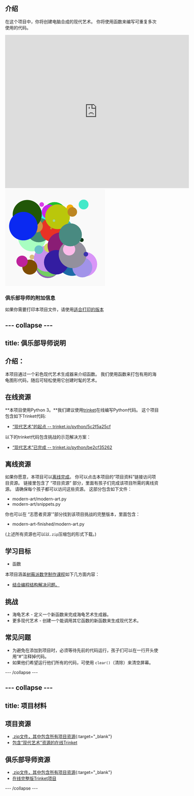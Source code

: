 ## 介绍

在这个项目中，你将创建电脑合成的现代艺术。 你将使用函数来编写可重复多次使用的代码。

<div class="trinket">
  <iframe src="https://trinket.io/embed/python/47bbc2fc2b?outputOnly=true&start=result" width="600" height="500" frameborder="0" marginwidth="0" marginheight="0" allowfullscreen>
  </iframe>
  <img src="images/modern-finished.png">
</div>

### 俱乐部导师的附加信息

如果你需要打印本项目文件，请使用[适合打印的版本](https://projects.raspberrypi.org/zh-CN/projects/modern-art/print)

--- collapse ---
---
title: 俱乐部导师说明
---

## 介绍：

本项目通过一个彩色现代艺术生成器来介绍函数。 我们使用函数来打包有用的海龟图形代码，随后可轻松使用它创建时髦的艺术。

## 在线资源

**本项目使用Python 3。**我们建议使用[trinket](https://trinket.io/)在线编写Python代码。 这个项目包含如下Trinket代码:

* [“现代艺术”的起点 -- trinket.io/python/5c2f5a25cf](https://trinket.io/python/5c2f5a25cf)

以下的trinket代码包含挑战的示范解决方案：

* [“现代艺术”已完成 -- trinket.io/python/be2cf35262](https://trinket.io/python/be2cf35262)

## 离线资源

如果你愿意，本项目可以[离线完成](https://www.codeclubprojects.org/en-GB/resources/python-working-offline/)。 你可以点击本项目的“项目资料”链接访问项目资源。 链接里包含了 “项目资源” 部分，里面有孩子们完成该项目所需的离线资源。 请确保每个孩子都可以访问这些资源。 这部分包含如下文件：

* modern-art/modern-art.py
* modern-art/snippets.py

你也可以在 “志愿者资源'”部分找到该项目挑战的完整版本，里面包含：

* modern-art-finished/modern-art.py

(上述所有资源也可以以`.zip`压缩包的形式下载。)

## 学习目标

* 函数

本项目涵盖[树莓派数字制作课程](https://rpf.io/curriculum)如下几方面内容：

* [结合编程结构解决问题。](https://www.raspberrypi.org/curriculum/programming/builder)

## 挑战

* 海龟艺术 - 定义一个新函数来完成海龟艺术生成器。
* 更多现代艺术 - 创建一个能调用其它函数的新函数来生成现代艺术。

## 常见问题

* 为避免在添加到项目时，必须等待先前的代码运行，孩子们可以在一行开头使用“#”注释掉代码。
* 如果他们希望运行他们所有的代码，可使用 `clear()`（清除）来清空屏幕。 

--- /collapse ---

--- collapse ---
---
title: 项目材料
---

## 项目资源

* [.zip文件，其中包含所有项目资源](https://rpf.io/p/zh-CN/modern-art-go){:target="_blank"}
* [包含“现代艺术”资源的在线Trinket](https://trinket.io/python/5c2f5a25cf)

## 俱乐部导师资源

* [.zip文件，其中包含所有项目资源](https://rpf.io/p/zh-CN/modern-art-get){:target="_blank"}
* [在线完整版Trinket项目](https://trinket.io/python/be2cf35262)

--- /collapse ---
